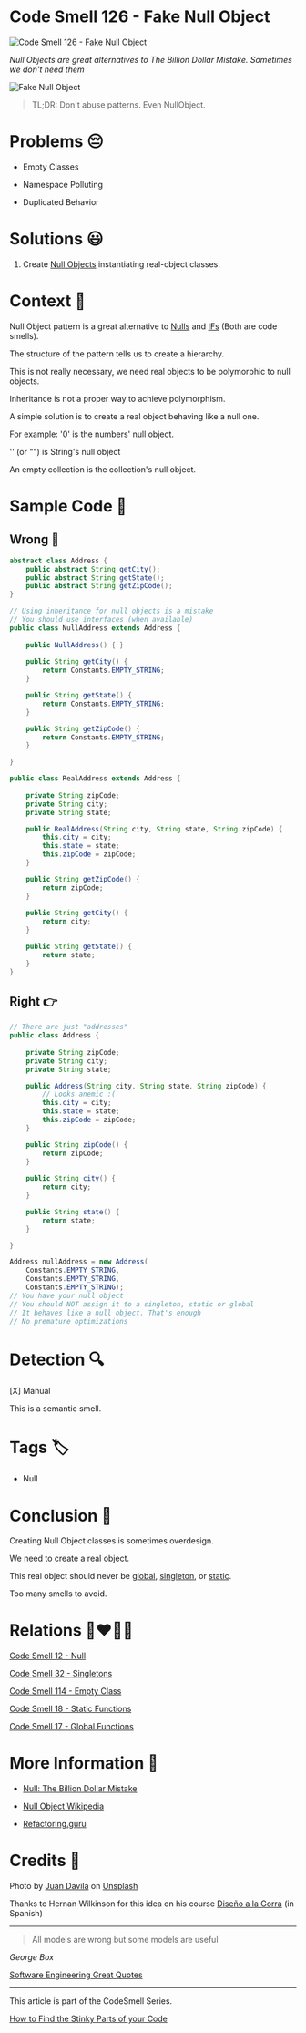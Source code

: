 # Code Smell 126 - Fake Null Object

![Code Smell 126 - Fake Null Object](Code%20Smell%20126%20-%20Fake%20Null%20Object.jpg)

*Null Objects are great alternatives to The Billion Dollar Mistake. Sometimes we don't need them*

![Fake Null Object](Code%20Smell%20126%20-%20Fake%20Null%20Object.jpg)

> TL;DR: Don't abuse patterns. Even NullObject.

# Problems 😔 

- Empty Classes

- Namespace Polluting

- Duplicated Behavior

# Solutions 😃

1. Create [Null Objects](https://github.com/mcsee/Software-Design-Articles/tree/main/Articles/Theory/Null%20-%20The%20Billion%20Dollar%20Mistake/readme.md) instantiating real-object classes.

# Context 💬

Null Object pattern is a great alternative to [Nulls](https://github.com/mcsee/Software-Design-Articles/tree/main/Articles/Code%20Smells/Code%20Smell%2012%20-%20Null/readme.md) and [IFs](https://github.com/mcsee/Software-Design-Articles/tree/main/Articles/Code%20Smells/Code%20Smell%2036%20-%20Switch%20case%20elseif%20else%20if%20statements/readme.md) (Both are code smells).

The structure of the pattern tells us to create a hierarchy.

This is not really necessary, we need real objects to be polymorphic to null objects.

Inheritance is not a proper way to achieve polymorphism.

A simple solution is to create a real object behaving like a null one.

For example: '0' is the numbers' null object.

'' (or "") is String's null object

An empty collection is the collection's null object.

# Sample Code 📖

## Wrong 🚫

<!-- [Gist Url](https://gist.github.com/mcsee/36ff0b92d6365291ba000de230e3924e) -->

```java
abstract class Address {
	public abstract String getCity();
	public abstract String getState();
	public abstract String getZipCode();
}

// Using inheritance for null objects is a mistake
// You should use interfaces (when available)
public class NullAddress extends Address {
	
	public NullAddress() { }
	
	public String getCity() {
		return Constants.EMPTY_STRING;
	}

	public String getState() {
		return Constants.EMPTY_STRING;
	}

	public String getZipCode() {
		return Constants.EMPTY_STRING;
	}

}

public class RealAddress extends Address {
	
	private String zipCode;
	private String city;
	private String state;

	public RealAddress(String city, String state, String zipCode) {
		this.city = city;
		this.state = state;
		this.zipCode = zipCode;
	}

	public String getZipCode() {
		return zipCode;
	}
	
	public String getCity() {
		return city;
	}

	public String getState() {
		return state;
	}
}
```

## Right 👉

<!-- [Gist Url](https://gist.github.com/mcsee/baa5c877b821b807ef9c691569a4174d) -->

```java
// There are just "addresses"
public class Address {
	
    private String zipCode;
    private String city;
    private String state;

    public Address(String city, String state, String zipCode) {
        // Looks anemic :(
        this.city = city;
        this.state = state;
        this.zipCode = zipCode;
    }

    public String zipCode() {
        return zipCode;
    }
	
    public String city() {
        return city;
    }

    public String state() {
        return state;
    }

}

Address nullAddress = new Address(
    Constants.EMPTY_STRING, 
    Constants.EMPTY_STRING, 
    Constants.EMPTY_STRING);
// You have your null object
// You should NOT assign it to a singleton, static or global
// It behaves like a null object. That's enough
// No premature optimizations
```

# Detection 🔍

[X] Manual

This is a semantic smell.

# Tags 🏷️

- Null

# Conclusion 🏁

Creating Null Object classes is sometimes overdesign.

We need to create a real object.

This real object should never be [global](https://github.com/mcsee/Software-Design-Articles/tree/main/Articles/Code%20Smells/Code%20Smell%2017%20-%20Global%20Functions/readme.md), [singleton](https://github.com/mcsee/Software-Design-Articles/tree/main/Articles/Code%20Smells/Code%20Smell%2032%20-%20Singletons/readme.md), or [static](https://github.com/mcsee/Software-Design-Articles/tree/main/Articles/Code%20Smells/Code%20Smell%2018%20-%20Static%20Functions/readme.md).

Too many smells to avoid.

# Relations 👩‍❤️‍💋‍👨

[Code Smell 12 - Null](https://github.com/mcsee/Software-Design-Articles/tree/main/Articles/Code%20Smells/Code%20Smell%2012%20-%20Null/readme.md)

[Code Smell 32 - Singletons](https://github.com/mcsee/Software-Design-Articles/tree/main/Articles/Code%20Smells/Code%20Smell%2032%20-%20Singletons/readme.md)

[Code Smell 114 - Empty Class](https://github.com/mcsee/Software-Design-Articles/tree/main/Articles/Code%20Smells/Code%20Smell%20114%20-%20Empty%20Class/readme.md)

[Code Smell 18 - Static Functions](https://github.com/mcsee/Software-Design-Articles/tree/main/Articles/Code%20Smells/Code%20Smell%2018%20-%20Static%20Functions/readme.md)

[Code Smell 17 - Global Functions](https://github.com/mcsee/Software-Design-Articles/tree/main/Articles/Code%20Smells/Code%20Smell%2017%20-%20Global%20Functions/readme.md)

# More Information 📕

- [Null: The Billion Dollar Mistake](https://github.com/mcsee/Software-Design-Articles/tree/main/Articles/Theory/Null%20-%20The%20Billion%20Dollar%20Mistake/readme.md)

- [Null Object Wikipedia](https://en.wikipedia.org/wiki/Null_object_pattern)

- [Refactoring.guru](https://refactoring.guru/es/introduce-null-object)

# Credits 🙏

Photo by [Juan Davila](https://unsplash.com/@juanster) on [Unsplash](https://unsplash.com/s/photos/void)
  
Thanks to Hernan Wilkinson for this idea on his course [Diseño a la Gorra](https://academia.10pines.com/disenio_a_la_gorra) (in Spanish)  

* * *

> All models are wrong but some models are useful

_George Box_
 
[Software Engineering Great Quotes](https://github.com/mcsee/Software-Design-Articles/tree/main/Articles/Quotes/Software%20Engineering%20Great%20Quotes/readme.md)

* * *

This article is part of the CodeSmell Series.

[How to Find the Stinky Parts of your Code](https://github.com/mcsee/Software-Design-Articles/tree/main/Articles/Code%20Smells/How%20to%20Find%20the%20Stinky%20parts%20of%20your%20Code/readme.md)